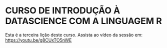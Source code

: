 # CURSO DE INTRODUÇÃO À DATASCIENCE COM A LINGUAGEM R
Esta é a terceira lição deste curso.
Assista ao vídeo da  sessão em: https://youtu.be/g8CUxTO5nWE

